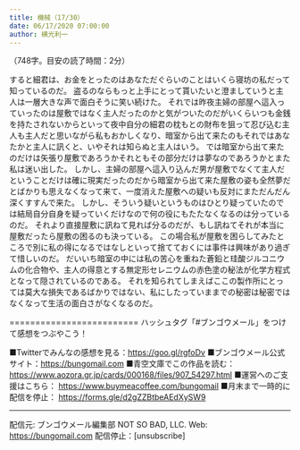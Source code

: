 ```yaml
---
title: 機械（17/30）
date: 06/17/2020 07:00:00
author: 横光利一
---
```


（748字。目安の読了時間：2分）

すると細君は、お金をとったのはあなただぐらいのことはいくら寝坊の私だって知っているのだ。
盗るのならもっと上手にとって貰いたいと澄ましていうと主人は一層大きな声で面白そうに笑い続けた。
それでは昨夜主婦の部屋へ這入っていったのは屋敷ではなく主人だったのかと気がついたのだがいくらいつも金銭を持たされないからといって夜中自分の細君の枕もとの財布を狙って忍び込む主人も主人だと思いながら私もおかしくなり、暗室から出て来たのもそれではあなたかと主人に訊くと、いやそれは知らぬと主人はいう。
では暗室から出て来たのだけは矢張り屋敷であろうかそれともその部分だけは夢なのであろうかとまた私は迷い出した。
しかし、主婦の部屋へ這入り込んだ男が屋敷でなくて主人だということだけは確に現実だったのだから暗室から出て来た屋敷の姿も全然夢だとばかりも思えなくなって来て、一度消えた屋敷への疑いも反対にまただんだん深くすすんで来た。
しかし、そういう疑いというものはひとり疑っていたのでは結局自分自身を疑っていくだけなので何の役にもたたなくなるのは分っているのだ。
それより直接屋敷に訊ねて見れば分るのだが、もし訊ねてそれが本当に屋敷だったら屋敷の困るのも決っている。
この場合私が屋敷を困らしてみたところで別に私の得になるではなしといって捨てておくには事件は興味があり過ぎて惜しいのだ。
だいいち暗室の中には私の苦心を重ねた蒼鉛と珪酸ジルコニウムの化合物や、主人の得意とする無定形セレニウムの赤色塗の秘法が化学方程式となって隠されているのである。
それを知られてしまえばここの製作所にとっては莫大な損失であるばかりではない、私にしたっていままでの秘密は秘密ではなくなって生活の面白さがなくなるのだ。

=========================
ハッシュタグ「#ブンゴウメール」をつけて感想をつぶやこう！　


■Twitterでみんなの感想を見る：https://goo.gl/rgfoDv
■ブンゴウメール公式サイト：https://bungomail.com
■青空文庫でこの作品を読む：https://www.aozora.gr.jp/cards/000168/files/907_54297.html
■運営へのご支援はこちら： https://www.buymeacoffee.com/bungomail
■月末まで一時的に配信を停止： https://forms.gle/d2gZZBtbeAEdXySW9

-------
配信元: ブンゴウメール編集部
NOT SO BAD, LLC.
Web: https://bungomail.com
配信停止：[unsubscribe]

